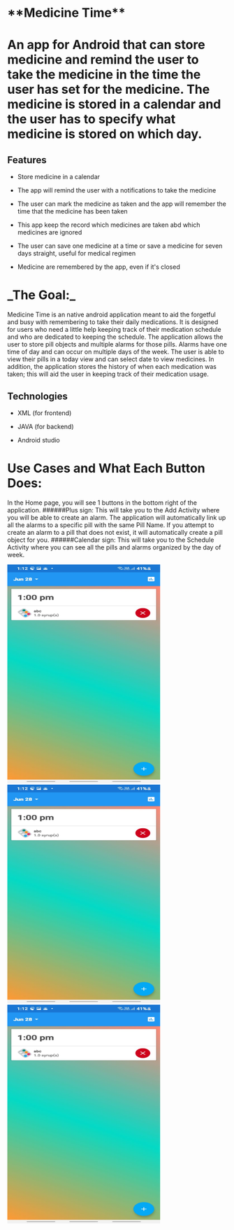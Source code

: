 <h1>**Medicine Time**<h1>

An app for Android that can store medicine and remind the user to take the medicine in the time the user has set for the medicine. The medicine is stored in a calendar and the user has to specify what medicine is stored on which day. 
 
## Features

- Store medicine in a calendar

- The app will remind the user with a notifications to take the medicine

- The user can mark the medicine as taken and the app will remember the time that the medicine has been taken

- This app keep the record which medicines are taken abd which medicines are ignored

- The user can save one medicine at a time or save a medicine for seven days straight, useful for medical regimen

- Medicine are remembered by the app, even if it's closed

<h1>_The Goal:_</h1>

Medicine Time is an native android application meant to aid the forgetful and busy with remembering to take their daily medications. It is designed for users who need a little help keeping track of their medication schedule and who are dedicated to keeping the schedule. The application allows the user to store pill objects and multiple alarms for those pills. Alarms have one time of day and can occur on multiple days of the week. The user is able to view their pills in a today view and can select date to view medicines. In addition, the application stores the history of when each medication was taken; this will aid the user in keeping track of their medication usage.
  
## Technologies

- XML (for frontend)

- JAVA (for backend)

- Android studio 


<h1>Use Cases and What Each Button Does:</h1>

In the Home page, you will see 1 buttons in the bottom right of the application. ######Plus sign: This will take you to the Add Activity where you will be able to create an alarm. The application will automatically link up all the alarms to a specific pill with the same Pill Name. If you attempt to create an alarm to a pill that does not exist, it will automatically create a pill object for you. ######Calendar sign: This will take you to the Schedule Activity where you can see all the pills and alarms organized by the day of week.

<div>
<img src="https://github.com/singhanshika311/Medicine-Time/blob/master/m1.jpeg" height=500 width=350 align=left/>
</div>
 <div>
<img src="https://github.com/singhanshika311/Medicine-Time/blob/master/m1.jpeg" height=500 width=350 align=left/>
  </div>
 <div>
<img src="https://github.com/singhanshika311/Medicine-Time/blob/master/m1.jpeg" height=500 width=350 align=left/>
  <div>
